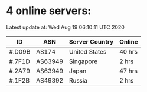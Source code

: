 # 4 online servers:

Latest update at: Wed Aug 19 06:10:11 UTC 2020

| ID | ASN | Server Country | Online |
| -- | --- | -------------- | ------ |
| #.D09B | AS174 | United States | 40 hrs |
| #.7F1D | AS63949 | Singapore | 2 hrs |
| #.2A79 | AS63949 | Japan | 47 hrs |
| #.1F2B | AS49392 | Russia | 2 hrs |

